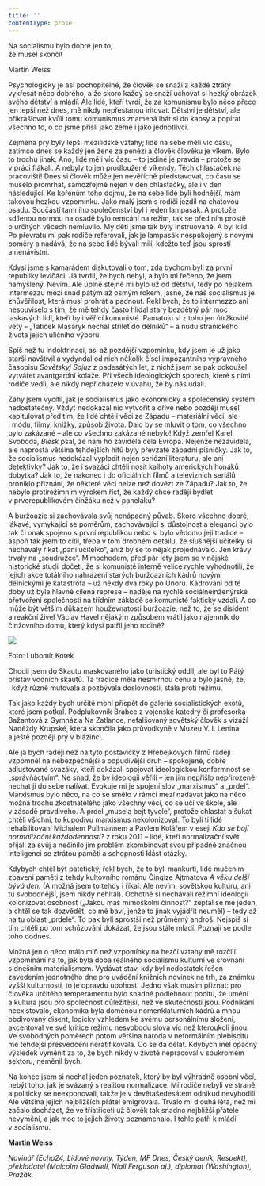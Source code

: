 ```yaml
---
title: ''
contentType: prose
---
```


<section>

Na socialismu bylo dobré jen to,  
že musel skončit

Martin Weiss

Psychologicky je asi pochopitelné, že člověk se snaží z každé ztráty vykřesat něco dobrého, a že skoro každý se snaží uchovat si hezký obrázek svého dětství a mládí. Ale lidé, kteří tvrdí, že za komunismu bylo něco přece jen lepší než dnes, mě nikdy nepřestanou iritovat. Dětství je dětství, ale přikrašlovat kvůli tomu komunismus znamená lhát si do kapsy a popírat všechno to, o co jsme přišli jako země i jako jednotlivci.

Zejména prý byly lepší mezilidské vztahy; lidé na sebe měli víc času, zatímco dnes se každý jen žene za penězi a člověk člověku je vlkem. Bylo to trochu jinak. Ano, lidé měli víc času – to jediné je pravda – protože se v práci flákali. A nebyly to jen prodloužené víkendy. Těch chlastaček na pracovišti! Dnes si člověk může jen nevěřícně představovat, co času se muselo promrhat, samozřejmě nejen v den chlastačky, ale i v den následující. Ke kořenům toho dojmu, že na sebe lidé byli hodnější, mám takovou hezkou vzpomínku. Jako malý jsem s rodiči jezdil na chatovou osadu. Součástí tamního společenství byl i jeden lampasák. A protože sdílenou normou na osadě bylo remcání na režim, tak se před ním prostě o určitých věcech nemluvilo. My děti jsme tak byly instruované. A byl klid. Po převratu mi pak rodiče referovali, jak je lampasák nespokojený s novými poměry a nadává, že na sebe lidé bývali milí, kdežto teď jsou sprostí a nenávistní.

Kdysi jsme s kamarádem diskutovali o tom, zda bychom byli za první republiky levičáci. Já tvrdil, že bych nebyl, a bylo mi řečeno, že jsem namyšlený. Nevím. Ale úplně stejně mi bylo už od dětství, tedy po nějakém intermezzu mezi snad pátým až osmým rokem, jasné, že náš socialismus je zhůvěřilost, která musí prohrát a padnout. Řekl bych, že to intermezzo ani nesouviselo s tím, že mě tehdy často hlídal starý bezdětný pár moc laskavých lidí, kteří byli věřící komunisté. Pamatuju si z toho jen útržkovité věty – „Tatíček Masaryk nechal střílet do dělníků“ – a nudu stranického života jejich uličního výboru.

Spíš než tu indoktrinaci, asi až pozdější vzpomínku, kdy jsem je už jako starší navštívil a vydyndal od nich několik čísel impozantního výpravného časopisu _Sovětskyj Sojuz_ z padesátých let, z nichž jsem se pak pokoušel vytvářet avantgardní koláže. Při všech ideologických sporech, které s nimi rodiče vedli, ale nikdy nepřicházelo v úvahu, že by nás udali.

Záhy jsem vycítil, jak je socialismus jako ekonomický a společenský systém nedostatečný. Vždyť nedokázal nic vytvořit a dříve nebo později musel kapitulovat před tím, že lidé chtějí věci ze Západu – materiální věci, ale i módu, filmy, knížky, způsob života. Dalo by se mluvit o tom, co všechno bylo zakázané – ale co všechno zakázané nebylo! Když zemřel Karel Svoboda, _Blesk_ psal, že nám ho záviděla celá Evropa. Nejenže nezáviděla, ale naprostá většina tehdejších hitů byly převzaté západní písničky. Jak to, že socialismus nedokázal vyplodit nejen seriózní literaturu, ale ani detektivky? Jak to, že i svazáci chtěli nosit kalhoty amerických honáků dobytka? Jak to, že nakonec i do oficiálních filmů a televizních seriálů proniklo přiznání, že některé věci nelze než dovézt ze Západu? Jak to, že nebylo protirežimním výrokem říct, že každý chce raději bydlet v prvorepublikovém činžáku než v paneláku?

A buržoazie si zachovávala svůj nenápadný půvab. Skoro všechno dobré, lákavé, vymykající se poměrům, zachovávající si důstojnost a eleganci bylo tak či onak spojeno s první republikou nebo si bylo vědomo její tradice – aspoň tak jsem to cítil, třeba v tom drobném detailu, že slušnější učitelky si nechávaly říkat „paní učitelko“, aniž by se to nějak projednávalo. Jen krávy trvaly na „soudružce“. Mimochodem, před pár lety jsem se v nějaké historické studii dočetl, že si komunisté interně velice rychle vyhodnotili, že jejich akce totálního nahrazení starých buržoazních kádrů novými dělnickými je katastrofa – už někdy dva roky po Únoru. Kádrování od té doby už byla hlavně cílená represe – naděje na rychlé sociálněinženýrské přetvoření společnosti na třídním základě se komunisté fakticky vzdali. A co může být větším důkazem houževnatosti buržoazie, než to, že se disident a reakční živel Václav Havel nějakým způsobem vrátil jako nájemník do činžovního domu, který kdysi patřil jeho rodině?

</section>

<section>

![](../Images/026.jpg)

Foto: Lubomír Kotek

Chodil jsem do Skautu maskovaného jako turistický oddíl, ale byl to Pátý přístav vodních skautů. Ta tradice měla nesmírnou cenu a bylo jasné, že, i když různě mutovala a pozbývala doslovnosti, stála proti režimu.

Tak jako každý bych určitě mohl přispět do galerie socialistických exotů, které jsem potkal. Podplukovník Brabec z vojenské katedry či profesorka Bažantová z Gymnázia Na Zatlance, nefalšovaný sovětský člověk s vizáží Naděždy Krupské, která skončila jako průvodkyně v Muzeu V. I. Lenina a ještě později prý v blázinci.

Ale já bych raději než na tyto postavičky z Hřebejkových filmů raději vzpomněl na nebezpečnější a odpudivější druh – spokojené, dobře adjustované svazáky, kteří dokázali spojovat ideologickou konformnost se „správňáctvím“. Ne snad, že by ideologii věřili – jen jim nepřišlo nepřirozené nechat ji do sebe nalívat. Evokuje mi je spojení slov „marxismus“ a „prdel“. Marxismus bylo něco, na co se smělo v rámci mezí nadávat jako na něco možná trochu zkostnatělého jako všechny věci, co se učí ve škole, ale v zásadě pravdivého. A prdel „musela bejt tyvole“, protože chlastat a šukat chtěli všichni, to kupodivu marxismus nekolonizoval. To byli ti lidé rehabilitovaní Michalem Pullmannem a Pavlem Kolářem v eseji _Kdo se bojí normalizační každodennosti?_ z roku 2011 – lidé, kteří normalizační svět přijali za svůj a nečinilo jim problém zkombinovat svou případně značnou inteligenci se ztrátou paměti a schopnosti klást otázky.

Kdybych chtěl být patetický, řekl bych, že to byli mankurti, lidé mučením zbaveni paměti z tehdy kultovního románu Čingize Ajtmatova _A_ _věku delší bývá den._ (A možná jsem to tehdy i říkal. Ale nevím, sovětskou kulturu, ani tu svobodnější, jsem nikdy nehltal). Ochotně si nechávali režimní ideologií kolonizovat osobnost („Jakou máš mimoškolní činnost?“ zeptal se mě jeden, a chtěl se tak dozvědět, co mě baví, jenže to jinak vyjádřit neuměl) – tedy až na tu oblast „prdele“. To pak byli sprostší než průměrný androš. Nejspíš si tím chtěli po tom schůzování dokázat, že jsou stále mladí. Poznají se podle toho dodnes.

Možná jen o něco málo míň než vzpomínky na hezčí vztahy mě rozčílí vzpomínání na to, jak byla doba reálného socialismu kulturní ve srovnání s dnešním materialismem. Vydávat stav, kdy byl nedostatek řešen zavedením jednotného dne pro uvádění knižních novinek na trh, za známku vyšší kulturnosti, to je opravdu ubohost. Jedno však musím přiznat: pro člověka určitého temperamentu bylo snadné podlehnout pocitu, že umění a kultura jsou pro společnost důležitější, než ve skutečnosti jsou. Podnikání neexistovalo, ekonomika byla doménou nomenklaturních kádrů a mnou obdivovaný disent, logicky vzhledem ke svému personálnímu složení, akcentoval ve své kritice režimu nesvobodu slova víc než kteroukoli jinou. Ve svobodných poměrech potom většina národa v neformálním plebiscitu mé tehdejší přesvědčení neratifikovala. Co se dá dělat. Kdybych měl opačný výsledek vyměnit za to, že bych nikdy v životě nepracoval v soukromém sektoru, neměnil bych.

Na konec jsem si nechal jeden poznatek, který by byl výhradně osobní věcí, nebýt toho, jak je svázaný s realitou normalizace. Mí rodiče nebyli ve straně a politicky se neexponovali, takže je v devětašedesátém odnikud nevyhodili. Ale většina jejich nejbližších přátel emigrovala. Trvalo mi dlouhá léta, než mi začalo docházet, že ve třiatřiceti už člověk tak snadno nejbližší přátele nevymění, a jak moc to jejich životy poznamenalo. I tohle patří k mládí v socialismu.

</section>

<section>

**Martin Weiss**

_Novinář (Echo24, Lidové noviny, Týden, MF Dnes, Český deník, Respekt), překladatel (Malcolm Gladwell, Niall Ferguson aj.), diplomat (Washington), Pražák._

</section>
